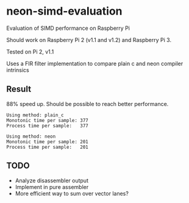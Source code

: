 # neon-simd-evaluation
Evaluation of SIMD performance on Raspberry Pi

Should work on Raspberry Pi 2 (v1.1 and v1.2) and Raspberry Pi 3.

Tested on Pi 2, v1.1

Uses a FIR filter implementation to compare plain c and neon compiler intrinsics

## Result

88% speed up. Should be possible to reach better performance.

```
Using method: plain_c
Monotonic time per sample: 377
Process time per sample:   377

Using method: neon
Monotonic time per sample: 201
Process time per sample:   201
```

## TODO
- Analyze disassembler output
- Implement in pure assembler
- More efficient way to sum over vector lanes?
